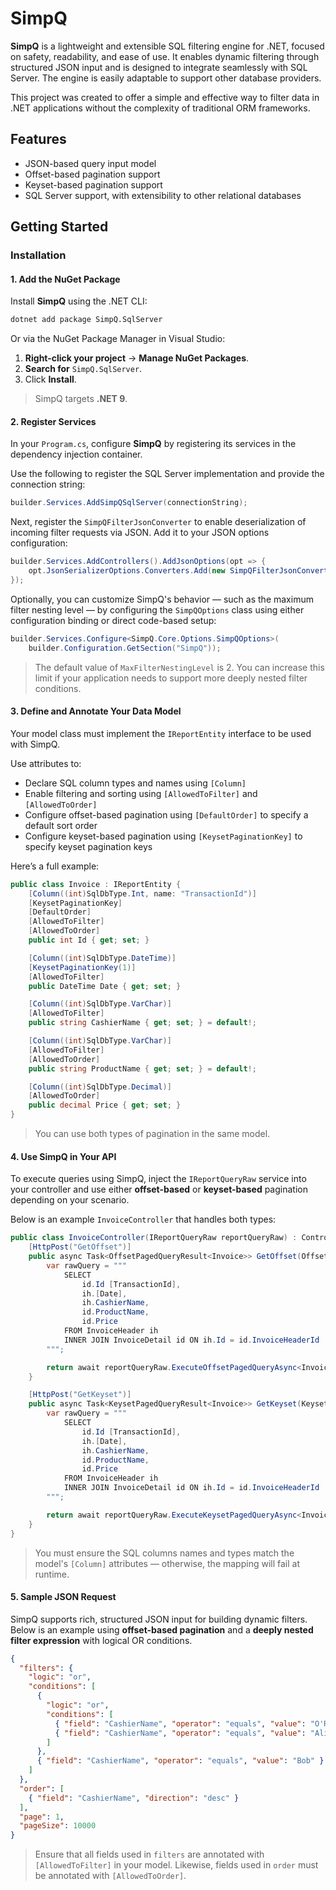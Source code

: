 ﻿# SimpQ

**SimpQ** is a lightweight and extensible SQL filtering engine for .NET, focused on safety, readability, and ease of use. It enables dynamic filtering through structured JSON input and is designed to integrate seamlessly with SQL Server. The engine is easily adaptable to support other database providers.

This project was created to offer a simple and effective way to filter data in .NET applications without the complexity of traditional ORM frameworks.

## Features

- JSON-based query input model
- Offset-based pagination support
- Keyset-based pagination support
- SQL Server support, with extensibility to other relational databases

## Getting Started

### Installation

#### 1. Add the NuGet Package

Install **SimpQ** using the .NET CLI:

```bash
dotnet add package SimpQ.SqlServer
```

Or via the NuGet Package Manager in Visual Studio:

1.  **Right-click your project** → **Manage NuGet Packages**.  
2.  **Search for** `SimpQ.SqlServer`.  
3.  Click **Install**.

> SimpQ targets **.NET 9**.

#### 2. Register Services

In your `Program.cs`, configure **SimpQ** by registering its services in the dependency injection container.

Use the following to register the SQL Server implementation and provide the connection string:

```csharp
builder.Services.AddSimpQSqlServer(connectionString);
```

Next, register the `SimpQFilterJsonConverter` to enable deserialization of incoming filter requests via JSON. Add it to your JSON options configuration:

```csharp
builder.Services.AddControllers().AddJsonOptions(opt => {
    opt.JsonSerializerOptions.Converters.Add(new SimpQFilterJsonConverter());
});
```

Optionally, you can customize SimpQ's behavior — such as the maximum filter nesting level — by configuring the `SimpQOptions` class using either configuration binding or direct code-based setup:

```csharp
builder.Services.Configure<SimpQ.Core.Options.SimpQOptions>(
    builder.Configuration.GetSection("SimpQ"));
```

> The default value of `MaxFilterNestingLevel` is 2. You can increase this limit if your application needs to support more deeply nested filter conditions.

#### 3. Define and Annotate Your Data Model

Your model class must implement the `IReportEntity` interface to be used with SimpQ.

Use attributes to:

- Declare SQL column types and names using `[Column]`
- Enable filtering and sorting using `[AllowedToFilter]` and `[AllowedToOrder]`
- Configure offset-based pagination using `[DefaultOrder]` to specify a default sort order
- Configure keyset-based pagination using `[KeysetPaginationKey]` to specify keyset pagination keys

Here’s a full example:

```csharp
public class Invoice : IReportEntity {
    [Column((int)SqlDbType.Int, name: "TransactionId")]
    [KeysetPaginationKey]
    [DefaultOrder]
    [AllowedToFilter]
    [AllowedToOrder]
    public int Id { get; set; }

    [Column((int)SqlDbType.DateTime)]
    [KeysetPaginationKey(1)]
    [AllowedToFilter]
    public DateTime Date { get; set; }

    [Column((int)SqlDbType.VarChar)]
    [AllowedToFilter]
    public string CashierName { get; set; } = default!;

    [Column((int)SqlDbType.VarChar)]
    [AllowedToFilter]
    [AllowedToOrder]
    public string ProductName { get; set; } = default!;

    [Column((int)SqlDbType.Decimal)]
    [AllowedToOrder]
    public decimal Price { get; set; }
}
```

> You can use both types of pagination in the same model.

#### 4. Use SimpQ in Your API

To execute queries using SimpQ, inject the `IReportQueryRaw` service into your controller and use either **offset-based** or **keyset-based** pagination depending on your scenario.

Below is an example `InvoiceController` that handles both types:

```csharp
public class InvoiceController(IReportQueryRaw reportQueryRaw) : ControllerBase {
    [HttpPost("GetOffset")]
    public async Task<OffsetPagedQueryResult<Invoice>> GetOffset(OffsetPagedQueryParams request, CancellationToken cancellationToken) {
        var rawQuery = """
            SELECT
                id.Id [TransactionId],
                ih.[Date],
                ih.CashierName,
                id.ProductName,
                id.Price
            FROM InvoiceHeader ih
            INNER JOIN InvoiceDetail id ON ih.Id = id.InvoiceHeaderId
        """;

        return await reportQueryRaw.ExecuteOffsetPagedQueryAsync<Invoice>(rawQuery, request, cancellationToken: cancellationToken);
    }

    [HttpPost("GetKeyset")]
    public async Task<KeysetPagedQueryResult<Invoice>> GetKeyset(KeysetPagedQueryParams request, CancellationToken cancellationToken) {
        var rawQuery = """
            SELECT
                id.Id [TransactionId],
                ih.[Date],
                ih.CashierName,
                id.ProductName,
                id.Price
            FROM InvoiceHeader ih
            INNER JOIN InvoiceDetail id ON ih.Id = id.InvoiceHeaderId
        """;

        return await reportQueryRaw.ExecuteKeysetPagedQueryAsync<Invoice>(rawQuery, request, cancellationToken: cancellationToken);
    }
}
```

> You must ensure the SQL columns names and types match the model's `[Column]` attributes — otherwise, the mapping will fail at runtime.

#### 5. Sample JSON Request

SimpQ supports rich, structured JSON input for building dynamic filters. Below is an example using **offset-based pagination** and a **deeply nested filter expression** with logical OR conditions.

```json
{
  "filters": {
    "logic": "or",
    "conditions": [
      {
        "logic": "or",
        "conditions": [
          { "field": "CashierName", "operator": "equals", "value": "O'Reilly" },
          { "field": "CashierName", "operator": "equals", "value": "Alice" }
        ]
      },
      { "field": "CashierName", "operator": "equals", "value": "Bob" }
    ]
  },
  "order": [
    { "field": "CashierName", "direction": "desc" }
  ],
  "page": 1,
  "pageSize": 10000
}
```

> Ensure that all fields used in `filters` are annotated with `[AllowedToFilter]` in your model.
> Likewise, fields used in `order` must be annotated with `[AllowedToOrder]`.